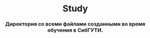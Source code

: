 <h1 align="center">Study</h1>
<h3 align="center">Директория со всеми файлами созданными во время обучения в СибГУТИ.<h3>
